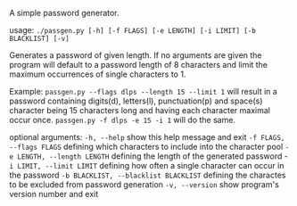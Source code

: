 A simple password generator.


usage:
`./passgen.py [-h] [-f FLAGS] [-e LENGTH] [-i LIMIT] [-b BLACKLIST] [-v]`

Generates a password of given length. If no arguments are given the program will default to a password length of 8 characters and limit the maximum occurrences of single characters to 1.

Example:
`passgen.py --flags dlps --length 15 --limit 1` will result in a password containing digits(d),
letters(l), punctuation(p) and space(s) character being 15 characters long and
having each character maximal occur once.
`passgen.py -f dlps -e 15 -i 1` will do the same.  

optional arguments:
  `-h, --help`
                        show this help message and exit
  `-f FLAGS, --flags FLAGS`
                        defining which characters to include into the character pool
  `-e LENGTH, --length LENGTH`
                        defining the length of the generated password
  -`i LIMIT, --limit LIMIT`
                        defining how often a single character can occur in the password
  `-b BLACKLIST, --blacklist BLACKLIST`
                        defining the charactes to be excluded from password generation
  `-v, --version`
                        show program's version number and exit

